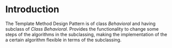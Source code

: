 # Introduction
The Template Method Design Pattern is of class _Behavioral_ and having subclass of _Class Behavioral_. Provides the functionality to change some steps of the algorithms in the subclassing, making the implementation of the a certain algorithm flexible in terms of the subclassing.